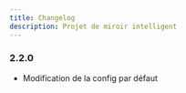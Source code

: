 ```yaml
---
title: Changelog
description: Projet de miroir intelligent
---
```


### 2.2.0
- Modification de la config par défaut